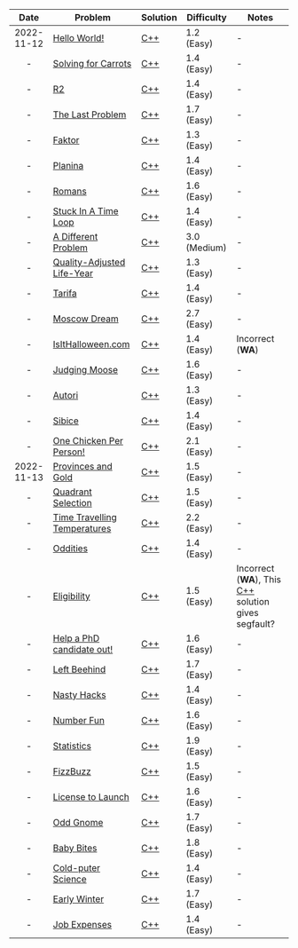 |Date|Problem|Solution|Difficulty|Notes|
|:---:|---|---|---|---|
|2022-11-12|[Hello World!](https://open.kattis.com/problems/hello)|[C++](/kattis/src/hello.cpp)|1.2 (Easy)| - |
|-|[Solving for Carrots](https://open.kattis.com/problems/carrots)|[C++](/kattis/src/carrots.cpp)|1.4 (Easy)| - |
|-|[R2](https://open.kattis.com/problems/r2)|[C++](/kattis/src/r2.cpp)|1.4 (Easy)| - |
|-|[The Last Problem](https://open.kattis.com/problems/thelastproblem)|[C++](/kattis/src/thelastproblem.cpp)|1.7 (Easy)| - |
|-|[Faktor](https://open.kattis.com/problems/faktor)|[C++](/kattis/src/faktor.cpp)|1.3 (Easy)| - |
|-|[Planina](https://open.kattis.com/problems/planina)|[C++](/kattis/src/planina.cpp)|1.4 (Easy)| - |
|-|[Romans](https://open.kattis.com/problems/romans)|[C++](/kattis/src/romans.cpp)|1.6 (Easy)| - |
|-|[Stuck In A Time Loop](https://open.kattis.com/problems/timeloop)|[C++](/kattis/src/timeloop.cpp)|1.4 (Easy)| - |
|-|[A Different Problem](https://open.kattis.com/problems/different)|[C++](/kattis/src/different.cpp)|3.0 (Medium)| - |
|-|[Quality-Adjusted Life-Year](https://open.kattis.com/problems/qaly)|[C++](/kattis/src/qaly.cpp)|1.3 (Easy)| - |
|-|[Tarifa](https://open.kattis.com/problems/tarifa)|[C++](/kattis/src/tarifa.cpp)|1.4 (Easy)| - |
|-|[Moscow Dream](https://open.kattis.com/problems/moscowdream)|[C++](/kattis/src/moscowdream.cpp)|2.7 (Easy)| - |
|-|[IsItHalloween.com](https://open.kattis.com/problems/isithalloween)|[C++](/kattis/src/isithalloween.cpp)|1.4 (Easy)| Incorrect (**WA**) |
|-|[Judging Moose](https://open.kattis.com/problems/judgingmoose)|[C++](/kattis/src/judgingmoose.cpp)|1.6 (Easy)| - |
|-|[Autori](https://open.kattis.com/problems/autori)|[C++](/kattis/src/autori.cpp)|1.3 (Easy)| - |
|-|[Sibice](https://open.kattis.com/problems/sibice)|[C++](/kattis/src/sibice.cpp)|1.4 (Easy)| - |
|-|[One Chicken Per Person!](https://open.kattis.com/problems/onechicken)|[C++](/kattis/src/onechicken.cpp)|2.1 (Easy)| - |
|2022-11-13|[Provinces and Gold](https://open.kattis.com/problems/provincesandgold)|[C++](/kattis/src/provincesandgold.cpp)|1.5 (Easy)| - |
|-|[Quadrant Selection](https://open.kattis.com/problems/quadrant)|[C++](/kattis/src/quadrant.cpp)|1.5 (Easy)| - |
|-|[Time Travelling Temperatures](https://open.kattis.com/problems/temperature)|[C++](/kattis/src/temperature.cpp)|2.2 (Easy)| - |
|-|[Oddities](https://open.kattis.com/problems/oddities)|[C++](/kattis/src/oddities.cpp)|1.4 (Easy)| - |
|-|[Eligibility](https://open.kattis.com/problems/eligibility)|[C++](/kattis/src/eligibility.cpp)|1.5 (Easy)| Incorrect (**WA**), This [C++](/kattis/src/eligibility%20(segfault).cpp) solution gives segfault? |
|-|[Help a PhD candidate out!](https://open.kattis.com/problems/helpaphd)|[C++](/kattis/src/helpaphd.cpp)|1.6 (Easy)| - |
|-|[Left Beehind](https://open.kattis.com/problems/leftbeehind)|[C++](/kattis/src/leftbeehind.cpp)|1.7 (Easy)| - |
|-|[Nasty Hacks](https://open.kattis.com/problems/nastyhacks)|[C++](/kattis/src/nastyhacks.cpp)|1.4 (Easy)| - |
|-|[Number Fun](https://open.kattis.com/problems/numberfun)|[C++](/kattis/src/numberfun.cpp)|1.6 (Easy)| - |
|-|[Statistics](https://open.kattis.com/problems/statistics)|[C++](/kattis/src/statistics.cpp)|1.9 (Easy)| - |
|-|[FizzBuzz](https://open.kattis.com/problems/fizzbuzz)|[C++](/kattis/src/fizzbuzz.cpp)|1.5 (Easy)| - |
|-|[License to Launch](https://open.kattis.com/problems/licensetolaunch)|[C++](/kattis/src/licensetolaunch.cpp)|1.6 (Easy)| - |
|-|[Odd Gnome](https://open.kattis.com/problems/oddgnome)|[C++](/kattis/src/oddgnome.cpp)|1.7 (Easy)| - |
|-|[Baby Bites](https://open.kattis.com/problems/babybites)|[C++](/kattis/src/babybites.cpp)|1.8 (Easy)| - |
|-|[Cold-puter Science](https://open.kattis.com/problems/cold)|[C++](/kattis/src/cold.cpp)|1.4 (Easy)| - |
|-|[Early Winter](https://open.kattis.com/problems/earlywinter)|[C++](/kattis/src/earlywinter.cpp)|1.7 (Easy)| - |
|-|[Job Expenses](https://open.kattis.com/problems/jobexpenses)|[C++](/kattis/src/jobexpenses.cpp)|1.4 (Easy)| - |



